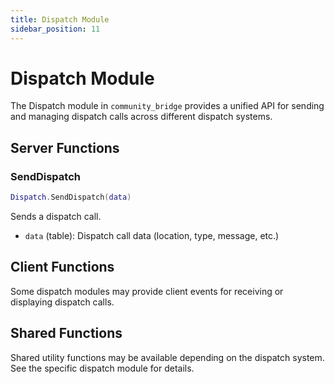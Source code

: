 ```yaml
---
title: Dispatch Module
sidebar_position: 11
---
```


# Dispatch Module

The Dispatch module in `community_bridge` provides a unified API for sending and managing dispatch calls across different dispatch systems.

## Server Functions

### SendDispatch
```lua
Dispatch.SendDispatch(data)
```
Sends a dispatch call.
- `data` (table): Dispatch call data (location, type, message, etc.)

## Client Functions

Some dispatch modules may provide client events for receiving or displaying dispatch calls.

## Shared Functions

Shared utility functions may be available depending on the dispatch system. See the specific dispatch module for details.
